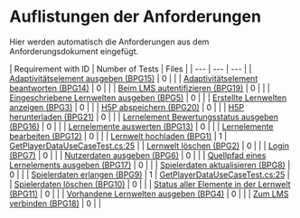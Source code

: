 # Auflistungen der Anforderungen

Hier werden automatisch die Anforderungen aus dem Anforderungsdokument eingefügt.

[//]: # (Script-Start)
| Requirement with ID | Number of Tests | Files |
| --- | --- | --- |
| [Adaptivitätselement ausgeben (BPG15)](BPG15.md) | 0 |  |
| [Adaptivitätselement beantworten (BPG14)](BPG14.md) | 0 |  |
| [Beim LMS autentifizieren (BPG19)](BPG19.md) | 0 |  |
| [Eingeschriebene Lernwelten ausgeben (BPG5)](BPG5.md) | 0 |  |
| [Erstellte Lernwelten anzeigen (BPG3)](BPG3.md) | 0 |  |
| [H5P abspeichern (BPG20)](BPG20.md) | 0 |  |
| [H5P herunterladen (BPG21)](BPG21.md) | 0 |  |
| [Lernelement Bewertungsstatus ausgeben (BPG16)](BPG16.md) | 0 |  |
| [Lernelemente auswerten (BPG13)](BPG13.md) | 0 |  |
| [Lernelemente bearbeiten (BPG12)](BPG12.md) | 0 |  |
| [Lernwelt hochladen (BPG1)](BPG1.md) | 1 | [GetPlayerDataUseCaseTest.cs:25](https://github.com/ProjektAdLer/AdLerBackend/blob/main/AdLerBackend.Application.UnitTests/Player/GetPlayerData/GetPlayerDataUseCaseTest.cs#L25) |
| [Lernwelt löschen (BPG2)](BPG2.md) | 0 |  |
| [Login (BPG7)](BPG7.md) | 0 |  |
| [Nutzerdaten ausgeben (BPG6)](BPG6.md) | 0 |  |
| [Quellpfad eines Lernelements ausgeben (BPG17)](BPG17.md) | 0 |  |
| [Spielerdaten aktualisieren (BPG8)](BPG8.md) | 0 |  |
| [Spielerdaten erlangen (BPG9)](BPG9.md) | 1 | [GetPlayerDataUseCaseTest.cs:25](https://github.com/ProjektAdLer/AdLerBackend/blob/main/AdLerBackend.Application.UnitTests/Player/GetPlayerData/GetPlayerDataUseCaseTest.cs#L25) |
| [Spielerdaten löschen (BPG10)](BPG10.md) | 0 |  |
| [Status aller Elemente in der Lernwelt (BPG11)](BPG11.md) | 0 |  |
| [Vorhandene Lernwelten ausgeben (BPG4)](BPG4.md) | 0 |  |
| [Zum LMS verbinden (BPG18)](BPG18.md) | 0 |  |